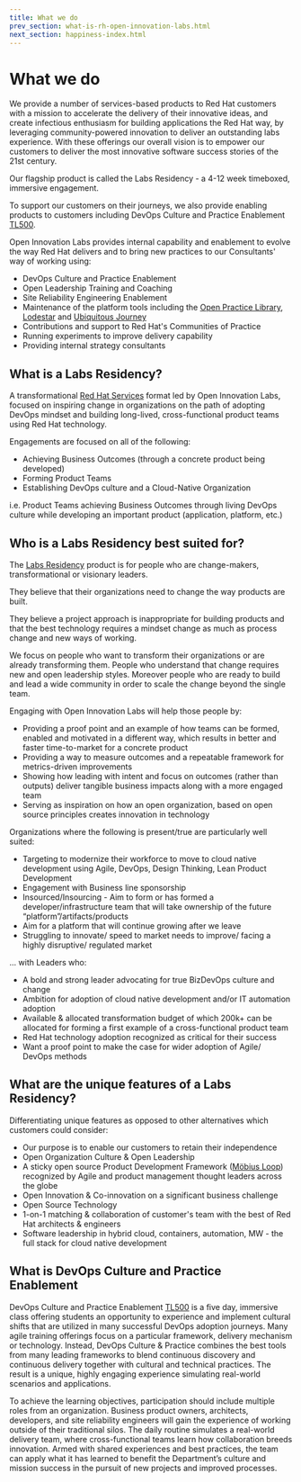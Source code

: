 ```yaml
---
title: What we do
prev_section: what-is-rh-open-innovation-labs.html
next_section: happiness-index.html
---
```


What we do
==========

We provide a number of services-based products to Red Hat customers with a mission to accelerate the delivery of their innovative ideas, and create infectious enthusiasm for building applications the Red Hat way, by leveraging community-powered innovation to deliver an outstanding labs experience. With these offerings our overall vision is to empower our customers to deliver the most innovative software success stories of the 21st century.

Our flagship product is called the Labs Residency - a 4-12 week timeboxed, immersive engagement.

To support our customers on their journeys, we also provide enabling products to customers including DevOps Culture and Practice Enablement [TL500](https://www.redhat.com/en/services/training/do500-devops-culture-and-practice-enablement).

Open Innovation Labs provides internal capability and enablement to evolve the way Red Hat delivers and to bring new practices to our Consultants' way of working using:

- DevOps Culture and Practice Enablement
- Open Leadership Training and Coaching
- Site Reliability Engineering Enablement
- Maintenance of the platform tools including the [Open Practice Library](https://openpracticelibrary.com), [Lodestar](https://lodestar.rht-labs.com) and [Ubiquitous Journey](http://rht-labs.com/ubiquitous-journey)
- Contributions and support to Red Hat's Communities of Practice
- Running experiments to improve delivery capability
- Providing internal strategy consultants
  

What is a Labs Residency?
--------------------------

A transformational [Red Hat Services](https://www.redhat.com/en/services/consulting/open-innovation-labs) format led by Open Innovation Labs, focused on inspiring change in organizations on the path of adopting DevOps mindset and building long-lived, cross-functional product teams using Red Hat technology.

Engagements are focused on all of the following:

- Achieving Business Outcomes (through a concrete product being developed)
- Forming Product Teams
- Establishing DevOps culture and a Cloud-Native Organization

i.e. Product Teams achieving Business Outcomes through living DevOps culture while developing an important product (application, platform, etc.)


Who is a Labs Residency best suited for?
----------------------------------------

The [Labs Residency](https://www.redhat.com/en/services/consulting/open-innovation-labs) product is for people who are change-makers, transformational or visionary leaders.

They believe that their organizations need to change the way products are built.

They believe a project approach is inappropriate for building products and that the best technology requires a mindset change as much as process change and new ways of working.

We focus on people who want to transform their organizations or are already transforming them. People who understand that change requires new and open leadership styles. Moreover people who are ready to build and lead a wide community in order to scale the change beyond the single team.

Engaging with Open Innovation Labs will help those people by:

- Providing a proof point and an example of how teams can be formed, enabled and motivated in a different way, which results in better and faster time-to-market for a concrete product
- Providing a way to measure outcomes and a repeatable framework for metrics-driven improvements
- Showing how leading with intent and focus on outcomes (rather than outputs) deliver tangible business impacts along with a more engaged team
- Serving as inspiration on how an open organization, based on open source principles creates innovation in technology

Organizations where the following is present/true are particularly well suited:

- Targeting to modernize their workforce to move to cloud native development using Agile, DevOps, Design Thinking, Lean Product Development
- Engagement with Business line sponsorship
- Insourced/Insourcing - Aim to form or has formed a developer/infrastructure team that will take ownership of the future “platform”/artifacts/products
- Aim for a platform that will continue growing after we leave
- Struggling to innovate/ speed to market needs to improve/ facing a highly disruptive/ regulated market

... with Leaders who:

- A bold and strong leader advocating for true BizDevOps culture and change
- Ambition for adoption of cloud native development and/or IT automation adoption
- Available & allocated transformation budget of which 200k+ can be allocated for forming a first example of a cross-functional product team
- Red Hat technology adoption recognized as critical for their success
- Want a proof point to make the case for wider adoption of Agile/ DevOps methods

What are the unique features of a Labs Residency?
-------------------------------------------------

Differentiating unique features as opposed to other alternatives which customers could consider:

- Our purpose is to enable our customers to retain their independence
- Open Organization Culture & Open Leadership
- A sticky open source Product Development Framework ([Möbius Loop](www.mobiusloop.com)) recognized by Agile and product management thought leaders across the globe
- Open Innovation & Co-innovation on a significant business challenge
- Open Source Technology
- 1-on-1 matching & collaboration of customer's team with the best of Red Hat architects & engineers
- Software leadership in hybrid cloud, containers, automation, MW - the full stack for cloud native development


What is DevOps Culture and Practice Enablement
----------------------------------------------

DevOps Culture and Practice Enablement [TL500](https://www.redhat.com/en/services/training/do500-devops-culture-and-practice-enablement) is a five day, immersive class offering students an opportunity to experience and implement cultural shifts that are utilized in many successful DevOps adoption journeys. Many agile training offerings focus on a particular framework, delivery mechanism or technology. Instead, DevOps Culture & Practice combines the best tools from many leading frameworks to blend continuous discovery and continuous delivery together with cultural and technical practices. The result is a unique, highly engaging experience simulating real-world scenarios and applications.

To achieve the learning objectives, participation should include multiple roles from an organization. Business product owners, architects, developers, and site reliability engineers will gain the experience of working outside of their traditional silos. The daily routine simulates a real-world delivery team, where cross-functional teams learn how collaboration breeds innovation. Armed with shared experiences and best practices, the team can apply what it has learned to benefit the Department’s culture and mission success in the pursuit of new projects and improved processes.
